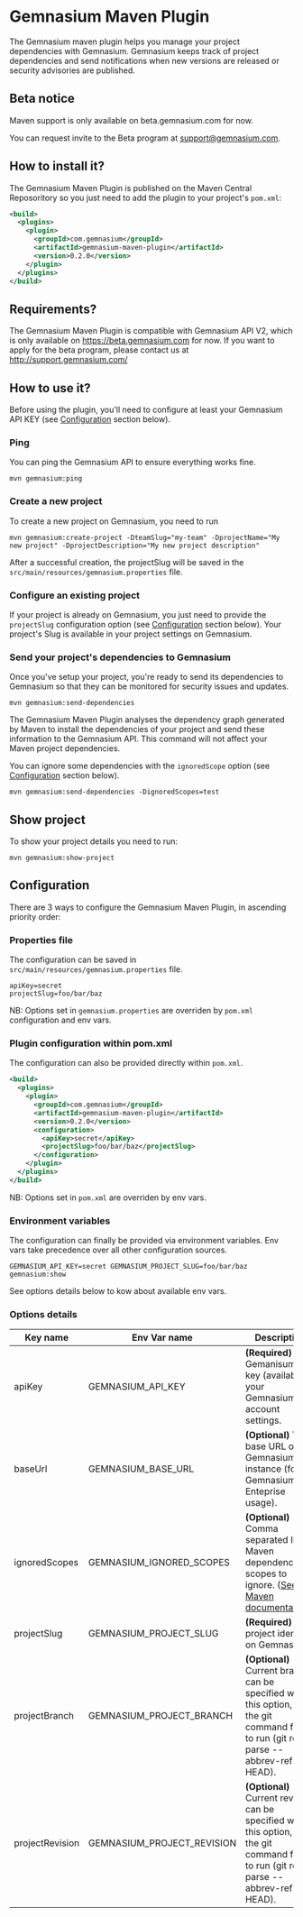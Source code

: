 # Gemnasium Maven Plugin

The Gemnasium maven plugin helps you manage your project dependencies with Gemnasium. Gemnasium keeps track of project dependencies and send notifications when new versions are released or security advisories are published.

## **Beta notice**

Maven support is only available on beta.gemnasium.com for now.

You can request invite to the Beta program at support@gemnasium.com.

## How to install it?

The Gemnasium Maven Plugin is published on the Maven Central Reposoritory so you just need to add the plugin to your project's `pom.xml`:

```xml
<build>
  <plugins>
    <plugin>
      <groupId>com.gemnasium</groupId>
      <artifactId>gemnasium-maven-plugin</artifactId>
      <version>0.2.0</version>
    </plugin>
  </plugins>
</build>
```

## Requirements?

The Gemnasium Maven Plugin is compatible with Gemnasium API V2, which is only available on https://beta.gemnasium.com for now. If you want to apply for the beta program, please contact us at http://support.gemnasium.com/

## How to use it?

Before using the plugin, you'll need to configure at least your Gemnasium API KEY (see [Configuration](#configuration) section below).

### Ping

You can ping the Gemnasium API to ensure everything works fine.

    mvn gemnasium:ping

### Create a new project

To create a new project on Gemnasium, you need to run

    mvn gemnasium:create-project -DteamSlug="my-team" -DprojectName="My new project" -DprojectDescription="My new project description"

After a successful creation, the projectSlug will be saved in the `src/main/resources/gemnasium.properties` file.

### Configure an existing project

If your project is already on Gemnasium, you just need to provide the `projectSlug` configuration option (see [Configuration](#configuration) section below). Your project's Slug is available in your project settings on Gemnasium.

### Send your project's dependencies to Gemnasium

Once you've setup your project, you're ready to send its dependencies to Gemnasium so that they can be monitored for security issues and updates.

    mvn gemnasium:send-dependencies

The Gemnasium Maven Plugin analyses the dependency graph generated by Maven to install the dependencies of your project and send these information to the Gemnasium API. This command will not affect your Maven project dependencies.

You can ignore some dependencies with the `ignoredScope` option (see [Configuration](#configuration) section below).

    mvn gemnasium:send-dependencies -DignoredScopes=test

## Show project

To show your project details you need to run:

    mvn gemnasium:show-project


## Configuration

There are 3 ways to configure the Gemnasium Maven Plugin, in ascending priority order:

### Properties file

The configuration can be saved in `src/main/resources/gemnasium.properties` file.

```properties
apiKey=secret
projectSlug=foo/bar/baz
```

NB: Options set in `gemnasium.properties` are overriden by `pom.xml` configuration and env vars.

### Plugin configuration within pom.xml

The configuration can also be provided directly within `pom.xml`.

```xml
<build>
  <plugins>
    <plugin>
      <groupId>com.gemnasium</groupId>
      <artifactId>gemnasium-maven-plugin</artifactId>
      <version>0.2.0</version>
      <configuration>
        <apiKey>secret</apiKey>
        <projectSlug>foo/bar/baz</projectSlug>
      </configuration>
    </plugin>
  </plugins>
</build>
```
NB: Options set in `pom.xml` are overriden by env vars.

### Environment variables

The configuration can finally be provided via environment variables. Env vars take precedence over all other configuration sources.

    GEMNASIUM_API_KEY=secret GEMNASIUM_PROJECT_SLUG=foo/bar/baz gemnasium:show

See options details below to kow about available env vars.

### Options details

Key name | Env Var name | Description
---------- | ------- | -----------
apiKey | GEMNASIUM_API_KEY | **(Required)** Your Gemanisum API key (available in your Gemnasium account settings.
baseUrl | GEMNASIUM_BASE_URL | **(Optional)** The base URL of the Gemnasium instance (for Gemnasium Enteprise usage).
ignoredScopes | GEMNASIUM_IGNORED_SCOPES | **(Optional)** Comma separated list of Maven dependency scopes to ignore. ([See Maven documentation](https://maven.apache.org/guides/introduction/introduction-to-dependency-mechanism.html#Dependency_Scope)).
projectSlug | GEMNASIUM_PROJECT_SLUG | **(Required)** The project identifier on Gemnasium.
projectBranch | GEMNASIUM_PROJECT_BRANCH | **(Optional)** Current branch can be specified with this option, if the git command fails to run (git rev-parse --abbrev-ref HEAD).
projectRevision | GEMNASIUM_PROJECT_REVISION | **(Optional)** Current revision can be specified with this option, if the git command fails to run (git rev-parse --abbrev-ref HEAD).
